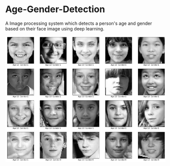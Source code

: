 # Age-Gender-Detection
A Image processing system which detects a person's age and gender based on their face image using deep learning.

<Img src="/Imgs/faces2.png"/>
